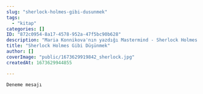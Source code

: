 ```yaml
---
slug: "sherlock-holmes-gibi-dusunmek"
tags:
  - "kitap"
categories: []
ID: "872c0954-8a17-4578-952a-47f5bc90b628"
description: "Maria Konnikova'nın yazdığı Mastermind - Sherlock Holmes Gibi Düşünmek kitabından aldığım notlar"
title: "Sherlock Holmes Gibi Düşünmek"
author: []
coverImage: "public/1673629919842_sherlock.jpg"
createdAt: 1673629944855

---
```

	Deneme mesajı